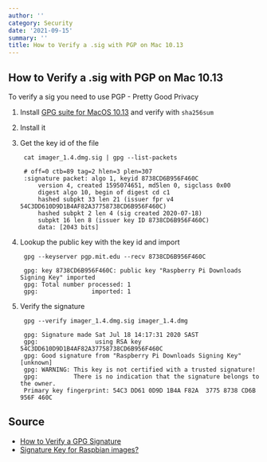 ```yaml
---
author: ''
category: Security
date: '2021-09-15'
summary: ''
title: How to Verify a .sig with PGP on Mac 10.13
---
```


## How to Verify a .sig with PGP on Mac 10.13

To verify a sig you need to use PGP - Pretty Good Privacy

1. Install [GPG suite for MacOS 10.13](https://gpgtools.org/releases/gpgsuite/release-notes.html) and verify with `sha256sum`
2. Install it
3. Get the key id of the file

        cat imager_1.4.dmg.sig | gpg --list-packets
        
        # off=0 ctb=89 tag=2 hlen=3 plen=307
        :signature packet: algo 1, keyid 8738CD6B956F460C
            version 4, created 1595074651, md5len 0, sigclass 0x00
            digest algo 10, begin of digest cd c1
            hashed subpkt 33 len 21 (issuer fpr v4 54C3DD610D9D1B4AF82A37758738CD6B956F460C)
            hashed subpkt 2 len 4 (sig created 2020-07-18)
            subpkt 16 len 8 (issuer key ID 8738CD6B956F460C)
            data: [2043 bits]

4. Lookup the public key with the key id and import

        gpg --keyserver pgp.mit.edu --recv 8738CD6B956F460C
        
        gpg: key 8738CD6B956F460C: public key "Raspberry Pi Downloads Signing Key" imported
        gpg: Total number processed: 1
        gpg:               imported: 1

5. Verify the signature

        gpg --verify imager_1.4.dmg.sig imager_1.4.dmg
        
        gpg: Signature made Sat Jul 18 14:17:31 2020 SAST
        gpg:                using RSA key 54C3DD610D9D1B4AF82A37758738CD6B956F460C
        gpg: Good signature from "Raspberry Pi Downloads Signing Key" [unknown]
        gpg: WARNING: This key is not certified with a trusted signature!
        gpg:          There is no indication that the signature belongs to the owner.
        Primary key fingerprint: 54C3 DD61 0D9D 1B4A F82A  3775 8738 CD6B 956F 460C

## Source

* [How to Verify a GPG Signature](https://www.devdungeon.com/content/how-verify-gpg-signature)
* [Signature Key for Raspbian images?](https://www.raspberrypi.org/forums/viewtopic.php?t=187739)
